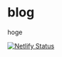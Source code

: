 # blog

hoge

[![Netlify Status](https://api.netlify.com/api/v1/badges/d2301689-b3d0-4951-8806-cfcd37dd8abe/deploy-status)](https://app.netlify.com/sites/shu22203/deploys)
